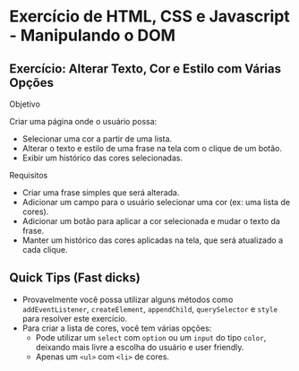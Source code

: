 # Exercício de HTML, CSS e Javascript - Manipulando o DOM

## Exercício: Alterar Texto, Cor e Estilo com Várias Opções
Objetivo

Criar uma página onde o usuário possa:  
- Selecionar uma cor a partir de uma lista.   
- Alterar o texto e estilo de uma frase na tela com o clique de um botão.   
- Exibir um histórico das cores selecionadas.   

Requisitos
- Criar uma frase simples que será alterada.   
- Adicionar um campo para o usuário selecionar uma cor (ex: uma lista de cores).   
- Adicionar um botão para aplicar a cor selecionada e mudar o texto da frase.   
- Manter um histórico das cores aplicadas na tela, que será atualizado a cada clique.   

## Quick Tips (Fast dicks)
- Provavelmente você possa utilizar alguns métodos como `addEventListener`, `createElement`, `appendChild`, `querySelector` e `style` para resolver este exercício.
- Para criar a lista de cores, você tem várias opções:
    - Pode utilizar um `select` com `option` ou um `input` do tipo `color`, deixando mais livre a escolha do usuário e user friendly.
    - Apenas um `<ul>` com `<li>` de cores.
